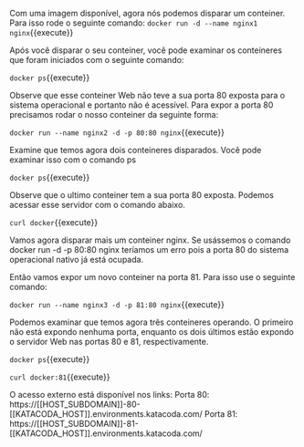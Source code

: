 Com uma imagem disponível, agora nós podemos disparar um conteiner. Para isso rode o seguinte comando:
`docker run -d --name nginx1 nginx`{{execute}}

Após você disparar o seu conteiner, você pode examinar os conteineres que foram iniciados com o seguinte comando:

`docker ps`{{execute}}

Observe que esse conteiner Web não teve a sua porta 80 exposta para o sistema operacional e portanto não é acessível. Para expor a porta 80 precisamos rodar o nosso conteiner da seguinte forma:

`docker run --name nginx2 -d -p 80:80 nginx`{{execute}}

Examine que temos agora dois conteineres disparados. Você pode examinar isso com o comando ps

`docker ps`{{execute}}

Observe que o ultimo conteiner tem a sua porta 80 exposta. Podemos acessar esse servidor com o comando abaixo.

`curl docker`{{execute}}

Vamos agora disparar mais um conteiner nginx. Se usássemos o comando docker run -d -p 80:80 nginx teríamos um erro pois a porta 80 do sistema operacional nativo já está ocupada.

Então vamos expor um novo conteiner na porta 81. Para isso use o seguinte comando:

`docker run --name nginx3 -d -p 81:80 nginx`{{execute}}

Podemos examinar que temos agora três conteineres operando. O primeiro não está expondo nenhuma porta, enquanto os dois últimos estão expondo o servidor Web nas portas 80 e 81, respectivamente.

`docker ps`{{execute}}

`curl docker:81`{{execute}}

O acesso externo está disponível nos links:
Porta 80: https://[[HOST_SUBDOMAIN]]-80-[[KATACODA_HOST]].environments.katacoda.com/
Porta 81: https://[[HOST_SUBDOMAIN]]-81-[[KATACODA_HOST]].environments.katacoda.com/

